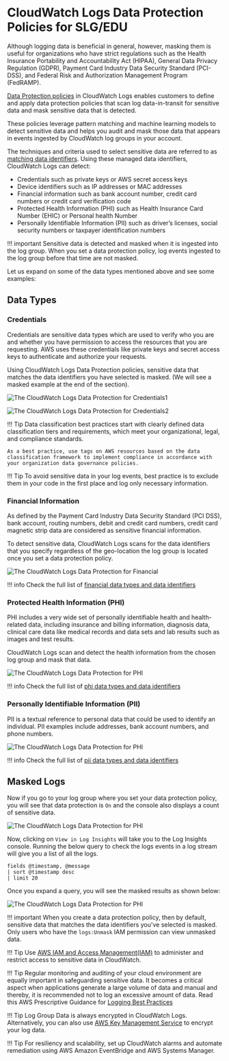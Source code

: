 # CloudWatch Logs Data Protection Policies for SLG/EDU

Although logging data is beneficial in general, however, masking them is useful for organizations who have strict regulations such as the Health Insurance Portability and Accountability Act (HIPAA), General Data Privacy Regulation (GDPR), Payment Card Industry Data Security Standard (PCI-DSS), and Federal Risk and Authorization Management Program (FedRAMP).

[Data Protection policies](https://docs.aws.amazon.com/AmazonCloudWatch/latest/logs/cloudwatch-logs-data-protection-policies.html) in CloudWatch Logs enables customers to define and apply data protection policies that scan log data-in-transit for sensitive data and mask sensitive data that is detected.

These policies leverage pattern matching and machine learning models to detect sensitive data and helps you audit and mask those data that appears in events ingested by CloudWatch log groups in your account.

The techniques and criteria used to select sensitive data are referred to as [matching data identifiers](https://docs.aws.amazon.com/AmazonCloudWatch/latest/logs/cloudwatch-logs-data-protection-policies.html). Using these managed data identifiers, CloudWatch Logs can detect:

- Credentials such as private keys or AWS secret access keys
- Device identifiers such as IP addresses or MAC addresses
- Financial information such as bank account number, credit card numbers or credit card verification code
- Protected Health Information (PHI) such as Health Insurance Card Number (EHIC) or Personal health Number
- Personally Identifiable Information (PII) such as driver’s licenses, social security numbers or taxpayer identification numbers

!!! important
    Sensitive data is detected and masked when it is ingested into the log group. When you set a data protection policy, log events ingested to the log group before that time are not masked.

Let us expand on some of the data types mentioned above and see some examples:


## Data Types

### Credentials

Credentials are sensitive data types which are used to verify who you are and whether you have permission to access the resources that you are requesting. AWS uses these credentials like private keys and secret access keys to authenticate and authorize your requests.

Using CloudWatch Logs Data Protection policies, sensitive data that matches the data identifiers you have selected is masked. (We will see a masked example at the end of the section).

![The CloudWatch Logs Data Protection for Credentials1](../../../images/cwl-dp-credentials.png)


![The CloudWatch Logs Data Protection for Credentials2](../../../images/cwl-dp-cred-sensitive.png)



!!! Tip
    Data classification best practices start with clearly defined data classification tiers and requirements, which meet your organizational, legal, and compliance standards.

    As a best practice, use tags on AWS resources based on the data classification framework to implement compliance in accordance with your organization data governance policies. 


!!! Tip
    To avoid sensitive data in your log events, best practice is to exclude them in your code in the first place and log only necessary information.



### Financial Information

As defined by the Payment Card Industry Data Security Standard (PCI DSS), bank account, routing numbers, debit and credit card numbers, credit card magnetic strip data are considered as sensitive financial information.

To detect sensitive data, CloudWatch Logs scans for the data identifiers that you specify regardless of the geo-location the log group is located once you set a data protection policy.

![The CloudWatch Logs Data Protection for Financial](../../../images/cwl-dp-fin-info.png)

!!! info
    Check the full list of [financial data types and data identifiers](https://docs.aws.amazon.com/AmazonCloudWatch/latest/logs/protect-sensitive-log-data-types-financial.html)



### Protected Health Information (PHI)

PHI includes a very wide set of personally identifiable health and health-related data, including insurance and billing information, diagnosis data, clinical care data like medical records and data sets and lab results such as images and test results.

CloudWatch Logs scan and detect the health information from the chosen log group and mask that data.

![The CloudWatch Logs Data Protection for PHI](../../../images/cwl-dp-phi.png)

!!! info
    Check the full list of [phi data types and data identifiers](https://docs.aws.amazon.com/AmazonCloudWatch/latest/logs/protect-sensitive-log-data-types-health.html)



### Personally Identifiable Information (PII)

PII is a textual reference to personal data that could be used to identify an individual. PII examples include addresses, bank account numbers, and phone numbers.

![The CloudWatch Logs Data Protection for PHI](../../../images/cwl-dp-pii.png)

!!! info
    Check the full list of [pii data types and data identifiers](https://docs.aws.amazon.com/AmazonCloudWatch/latest/logs/protect-sensitive-log-data-types-pii.html)



## Masked Logs

Now if you go to your log group where you set your data protection policy, you will see that data protection is `On` and the console also displays a count of sensitive data.

![The CloudWatch Logs Data Protection for PHI](../../../images/cwl-dp-loggroup.png)

Now, clicking on `View in Log Insights` will take you to the Log Insights console. Running the below query to check the logs events in a log stream will give you a list of all the logs.

```
fields @timestamp, @message
| sort @timestamp desc
| limit 20
```

Once you expand a query, you will see the masked results as shown below:

![The CloudWatch Logs Data Protection for PHI](../../../images/cwl-dp-masked.png)

!!! important
    When you create a data protection policy, then by default, sensitive data that matches the data identifiers you've selected is masked. Only users who have the `logs:Unmask` IAM permission can view unmasked data.


!!! Tip
    Use [AWS IAM and Access Management(IAM)](https://docs.aws.amazon.com/AmazonCloudWatch/latest/monitoring/auth-and-access-control-cw.html) to administer and restrict access to sensitive data in CloudWatch.


!!! Tip
    Regular monitoring and auditing of your cloud environment are equally important in safeguarding sensitive data. It becomes a critical aspect when applications generate a large volume of data and manual and thereby, it is recommended not to log an excessive amount of data. Read this AWS Prescriptive Guidance for [Logging Best Practices](https://docs.aws.amazon.com/prescriptive-guidance/latest/logging-monitoring-for-application-owners/logging-best-practices.html)


!!! Tip
    Log Group Data is always encrypted in CloudWatch Logs. Alternatively, you can also use [AWS Key Management Service](https://docs.aws.amazon.com/AmazonCloudWatch/latest/logs/encrypt-log-data-kms.html) to encrypt your log data.


!!! Tip
    For resiliency and scalability, set up CloudWatch alarms and automate remediation using AWS Amazon EventBridge and AWS Systems Manager. 



[^1]: Check our AWS blog [Protect Sensitive Data with Amazon CloudWatch Logs](https://aws.amazon.com/blogs/aws/protect-sensitive-data-with-amazon-cloudwatch-logs/) to get started.

